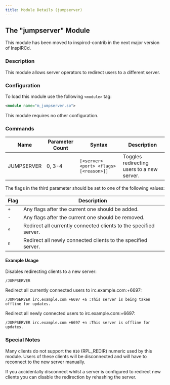 ```yaml
---
title: Module Details (jumpserver)
---
```


## The "jumpserver" Module

<div class="alert alert-warning" role="alert" markdown="1">

This module has been moved to inspircd-contrib in the next major version of InspIRCd.

</div>

### Description

This module allows server operators to redirect users to a different server.

### Configuration

To load this module use the following `<module>` tag:

```xml
<module name="m_jumpserver.so">
```

This module requires no other configuration.

### Commands

Name       | Parameter Count | Syntax                                 | Description
---------- | --------------- | -------------------------------------- | -----------
JUMPSERVER | 0, 3-4          | `[<server> <port> <flags> [<reason>]]` | Toggles redirecting users to a new server.

The flags in the third parameter should be set to one of the following values:

Flag | Description
---- | -----------
`+`  | Any flags after the current one should be added.
`-`  | Any flags after the current one should be removed.
`a`  | Redirect all currently connected clients to the specified server.
`n`  | Redirect all newly connected clients to the specified server.

#### Example Usage

Disables redirecting clients to a new server:

```plaintext
/JUMPSERVER
```

Redirect all currently connected users to irc.example.com:+6697:

```plaintext
/JUMPSERVER irc.example.com +6697 +a :This server is being taken offline for updates.
```

Redirect all newly connected users to irc.example.com:+6697:

```plaintext
/JUMPSERVER irc.example.com +6697 +n :This server is offline for updates.
```

### Special Notes

Many clients do not support the `010` (RPL_REDIR) numeric used by this module. Users of these clients will be disconnected and will have to reconnect to the new server manually.

If you accidentally disconnect whilst a server is configured to redirect new clients you can disable the redirection by rehashing the server.
